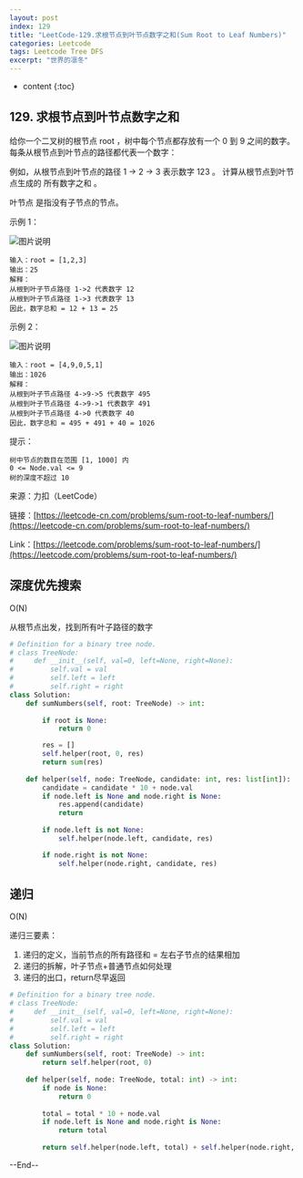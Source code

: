 ```yaml
---
layout: post
index: 129
title: "LeetCode-129.求根节点到叶节点数字之和(Sum Root to Leaf Numbers)"
categories: Leetcode
tags: Leetcode Tree DFS
excerpt: "世界的凛冬"
---
```


* content
{:toc}

## 129. 求根节点到叶节点数字之和

给你一个二叉树的根节点 root ，树中每个节点都存放有一个 0 到 9 之间的数字。
每条从根节点到叶节点的路径都代表一个数字：

例如，从根节点到叶节点的路径 1 -> 2 -> 3 表示数字 123 。
计算从根节点到叶节点生成的 所有数字之和 。

叶节点 是指没有子节点的节点。

示例 1：

![图片说明](https://geemaple.github.io/images/leetcode-algorithm-129-1.png) 

```
输入：root = [1,2,3]
输出：25
解释：
从根到叶子节点路径 1->2 代表数字 12
从根到叶子节点路径 1->3 代表数字 13
因此，数字总和 = 12 + 13 = 25
```

示例 2：

![图片说明](https://geemaple.github.io/images/leetcode-algorithm-129-2.png) 

```
输入：root = [4,9,0,5,1]
输出：1026
解释：
从根到叶子节点路径 4->9->5 代表数字 495
从根到叶子节点路径 4->9->1 代表数字 491
从根到叶子节点路径 4->0 代表数字 40
因此，数字总和 = 495 + 491 + 40 = 1026
```

提示：

```
树中节点的数目在范围 [1, 1000] 内
0 <= Node.val <= 9
树的深度不超过 10
```

来源：力扣（LeetCode）

链接：[https://leetcode-cn.com/problems/sum-root-to-leaf-numbers/](https://leetcode-cn.com/problems/sum-root-to-leaf-numbers/)

Link：[https://leetcode.com/problems/sum-root-to-leaf-numbers/](https://leetcode.com/problems/sum-root-to-leaf-numbers/)

## 深度优先搜索

O(N)

从根节点出发，找到所有叶子路径的数字​

```python
# Definition for a binary tree node.
# class TreeNode:
#     def __init__(self, val=0, left=None, right=None):
#         self.val = val
#         self.left = left
#         self.right = right
class Solution:
    def sumNumbers(self, root: TreeNode) -> int:
        
        if root is None:
            return 0

        res = []
        self.helper(root, 0, res)
        return sum(res)
        
    def helper(self, node: TreeNode, candidate: int, res: list[int]):
        candidate = candidate * 10 + node.val
        if node.left is None and node.right is None:
            res.append(candidate)
            return
        
        if node.left is not None:
            self.helper(node.left, candidate, res)

        if node.right is not None:
            self.helper(node.right, candidate, res)
```

## 递归

O(N)

递归三要素：

1. 递归的定义，当前节点的所有路径和 = 左右子节点的结果相加
2. 递归的拆解，叶子节点+普通节点如何处理
3. 递归的出口，return尽早返回

```python
# Definition for a binary tree node.
# class TreeNode:
#     def __init__(self, val=0, left=None, right=None):
#         self.val = val
#         self.left = left
#         self.right = right
class Solution:
    def sumNumbers(self, root: TreeNode) -> int:
        return self.helper(root, 0)
    
    def helper(self, node: TreeNode, total: int) -> int:
        if node is None:
            return 0
        
        total = total * 10 + node.val
        if node.left is None and node.right is None:
            return total
        
        return self.helper(node.left, total) + self.helper(node.right, total)
```

--End--